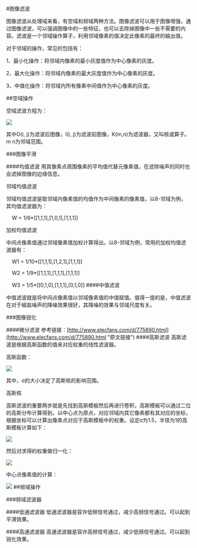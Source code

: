 #图像滤波

图像滤波从处理域来看，有空域和频域两种方法。图像滤波可以用于图像增强，通过图像滤波，可以强调图像中的一些特征，也可以去除掉图像中一些不需要的内容。滤波是一个邻域操作算子，利用邻域像素的值决定此像素的最终的输出值。

对于邻域的操作，常见的包括有：

1、最小化操作：将邻域内像素的最小灰度值作为中心像素的灰度。

2、最大化操作：将邻域内像素的最大灰度值作为中心像素的灰度。

3、中值化操作：将邻域内所有像素中间值作为中心像素的灰度。

##空域操作

空域滤波方程为：

![](https://img-blog.csdn.net/20161008120123264?watermark/2/text/aHR0cDovL2Jsb2cuY3Nkbi5uZXQv/font/5a6L5L2T/fontsize/400/fill/I0JBQkFCMA==/dissolve/70/gravity/Center)

其中O(i, j)为滤波后图像，I(i, j)为滤波前图像，K(m,n)为滤波器，又叫核或算子。m n为邻域范围。

###图像平滑

####均值滤波
用其像素点周围像素的平均值代替元像素值，在滤除噪声的同时也会滤掉图像的边缘信息。

邻域均值滤波

邻域均值滤波是取邻域内像素值的均值作为中间像素的像素值，以8-邻域为例，其均值滤波器为：

    W = 1/8*[[1,1,1],[1,0,1],[1,1,1]]

加权均值滤波

中间点像素值通过邻域像素值加权计算得出。以8-邻域为例，常用的加权均值滤波器有：

    W1 = 1/10*[[1,1,1],[1,2,1],[1,1,1]]

    W2 = 1/9*[[1,1,1],[1,1,1],[1,1,1]]

    W3 = 1/5*[[0,1,0],[1,1,1],[0,1,0]]
####中值滤波

中值滤波就是将中间点像素值以邻域像素值的中值赋值。值得一提的是，中值滤波在对于椒盐噪声的降噪效果很好，其降噪的效果与邻域尺度有关。

###图像锐化

####微分滤波
参考链接：[http://www.elecfans.com/d/775890.html](http://www.elecfans.com/d/775890.html "原文链接")
####高斯滤波
高斯滤波是根据高斯函数的值来对应权重的线性滤波器。

高斯函数：

![](https://upload-images.jianshu.io/upload_images/14512145-cb79bc3d41cc37fd.png)

其中，σ的大小决定了高斯核的影响范围。

高斯核

高斯滤波的重要两步就是先找到高斯模板然后再进行卷积，高斯模板可以通过二位的高斯分布计算得到，以中心点为原点，对应邻域内其它像素都有其对应的坐标，根据坐标可以计算出像素点对应于高斯模板中的权重。设定σ为1.5，半径为1的高斯模板计算如下：

![](https://upload-images.jianshu.io/upload_images/14512145-04d41990169b094a.png)

然后对求得的权重做归一化：

![](https://upload-images.jianshu.io/upload_images/14512145-049ada57d888bf79.png)

中心点像素值的计算：

![](https://upload-images.jianshu.io/upload_images/14512145-530497b10b412a95.png)
##频域操作

###频域滤波器

####低通滤波器
低通滤波器是容许低频信号通过，减少高频信号通过。可以起到平滑效果。

####高通滤波器
高通滤波器是容许高频信号通过，减少低频信号通过。可以起到锐化效果。